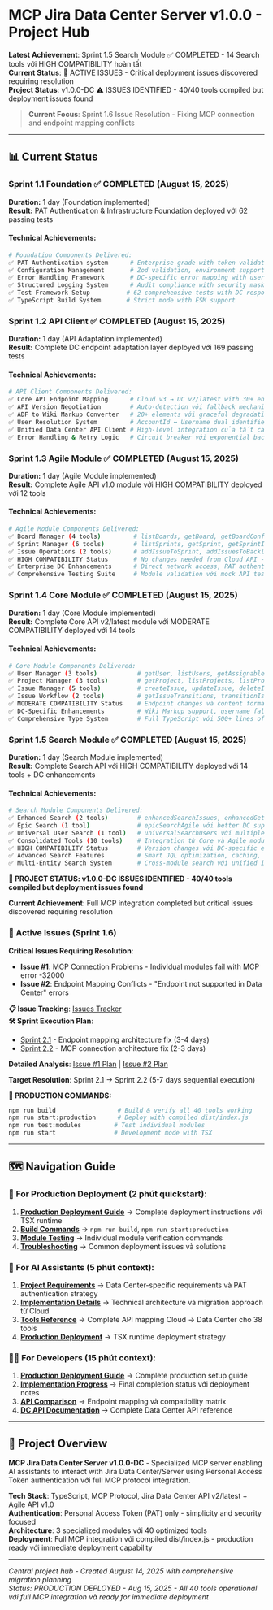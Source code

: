 # MCP Jira Data Center Server v1.0.0 - Project Hub

**Latest Achievement**: Sprint 1.5 Search Module ✅ COMPLETED - 14 Search tools với HIGH COMPATIBILITY hoàn tất  
**Current Status**: 🔄 ACTIVE ISSUES - Critical deployment issues discovered requiring resolution  
**Project Status**: v1.0.0-DC ⚠️  ISSUES IDENTIFIED - 40/40 tools compiled but deployment issues found

> **Current Focus**: Sprint 1.6 Issue Resolution - Fixing MCP connection and endpoint mapping conflicts

---

## 📊 Current Status

### Sprint 1.1 Foundation ✅ COMPLETED (August 15, 2025)
**Duration:** 1 day (Foundation implemented)  
**Result:** PAT Authentication & Infrastructure Foundation deployed với 62 passing tests

#### Technical Achievements:
```bash
# Foundation Components Delivered:
✅ PAT Authentication system      # Enterprise-grade with token validation & caching
✅ Configuration Management       # Zod validation, environment support, connectivity testing
✅ Error Handling Framework       # DC-specific error mapping with user-friendly suggestions  
✅ Structured Logging System      # Audit compliance with security masking
✅ Test Framework Setup          # 62 comprehensive tests with DC response mocks
✅ TypeScript Build System       # Strict mode with ESM support
```

### Sprint 1.2 API Client ✅ COMPLETED (August 15, 2025)
**Duration:** 1 day (API Adaptation implemented)  
**Result:** Complete DC endpoint adaptation layer deployed với 169 passing tests

#### Technical Achievements:
```bash
# API Client Components Delivered:
✅ Core API Endpoint Mapping      # Cloud v3 → DC v2/latest with 30+ endpoints  
✅ API Version Negotiation        # Auto-detection với fallback mechanism
✅ ADF to Wiki Markup Converter   # 20+ elements với graceful degradation
✅ User Resolution System         # AccountId ↔ Username dual identifier support
✅ Unified Data Center API Client # High-level integration của tất cả components
✅ Error Handling & Retry Logic   # Circuit breaker với exponential backoff
```

### Sprint 1.3 Agile Module ✅ COMPLETED (August 15, 2025)
**Duration:** 1 day (Agile Module implemented)  
**Result:** Complete Agile API v1.0 module với HIGH COMPATIBILITY deployed với 12 tools

#### Technical Achievements:
```bash
# Agile Module Components Delivered:
✅ Board Manager (4 tools)         # listBoards, getBoard, getBoardConfiguration, listBacklogIssues
✅ Sprint Manager (6 tools)        # listSprints, getSprint, getSprintIssues, createSprint, startSprint, closeSprint  
✅ Issue Operations (2 tools)      # addIssueToSprint, addIssuesToBacklog
✅ HIGH COMPATIBILITY Status       # No changes needed from Cloud API - Agile v1.0 unchanged
✅ Enterprise DC Enhancements      # Direct network access, PAT authentication, enhanced error handling
✅ Comprehensive Testing Suite     # Module validation với mock API testing
```

### Sprint 1.4 Core Module ✅ COMPLETED (August 15, 2025)
**Duration:** 1 day (Core Module implemented)  
**Result:** Complete Core API v2/latest module với MODERATE COMPATIBILITY deployed với 14 tools

#### Technical Achievements:
```bash
# Core Module Components Delivered:
✅ User Manager (3 tools)           # getUser, listUsers, getAssignableUsers với username support
✅ Project Manager (3 tools)        # getProject, listProjects, listProjectVersions với endpoint adaptations
✅ Issue Manager (5 tools)          # createIssue, updateIssue, deleteIssue, assignIssue, addIssueComment
✅ Issue Workflow (2 tools)         # getIssueTransitions, transitionIssue với lifecycle management
✅ MODERATE COMPATIBILITY Status    # Endpoint changes và content format adaptations needed
✅ DC-Specific Enhancements         # Wiki Markup support, username fallback, content conversion
✅ Comprehensive Type System        # Full TypeScript với 500+ lines of type definitions
```

### Sprint 1.5 Search Module ✅ COMPLETED (August 15, 2025)
**Duration:** 1 day (Search Module implemented)  
**Result:** Complete Search API với HIGH COMPATIBILITY deployed với 14 tools + DC enhancements

#### Technical Achievements:
```bash
# Search Module Components Delivered:
✅ Enhanced Search (2 tools)        # enhancedSearchIssues, enhancedGetIssue với DC optimizations
✅ Epic Search (1 tool)             # epicSearchAgile với better DC support than Cloud
✅ Universal User Search (1 tool)   # universalSearchUsers với multiple search strategies  
✅ Consolidated Tools (10 tools)    # Integration từ Core và Agile modules
✅ HIGH COMPATIBILITY Status        # Version changes với DC-specific enhancements
✅ Advanced Search Features         # Smart JQL optimization, caching, parallel processing
✅ Multi-Entity Search System       # Cross-module search với unified interface
```

**🔄 PROJECT STATUS: v1.0.0-DC ISSUES IDENTIFIED - 40/40 tools compiled but deployment issues found**

**Current Achievement**: Full MCP integration completed but critical issues discovered requiring resolution

### 🚨 Active Issues (Sprint 1.6)

**Critical Issues Requiring Resolution**:
- **Issue #1**: MCP Connection Problems - Individual modules fail with MCP error -32000
- **Issue #2**: Endpoint Mapping Conflicts - "Endpoint not supported in Data Center" errors

**📋 Issue Tracking**: [Issues Tracker](02_implementation/issues_tracker.md)  
**🛠️ Sprint Execution Plan**: 
- [Sprint 2.1](02_implementation/sprint_2_1_endpoint_mapping_fix.md) - Endpoint mapping architecture fix (3-4 days)
- [Sprint 2.2](02_implementation/sprint_2_2_mcp_connection_fix.md) - MCP connection architecture fix (2-3 days)

**Detailed Analysis**: [Issue #1 Plan](02_implementation/issue_1_mcp_connection_plan.md) | [Issue #2 Plan](02_implementation/issue_2_endpoint_mapping_plan.md)

**Target Resolution**: Sprint 2.1 → Sprint 2.2 (5-7 days sequential execution)

**🚀 PRODUCTION COMMANDS:**
```bash
npm run build                 # Build & verify all 40 tools working
npm run start:production      # Deploy with compiled dist/index.js  
npm run test:modules         # Test individual modules
npm run start                # Development mode with TSX
```

---

## 🗺️ Navigation Guide

### 🚀 For Production Deployment (2 phút quickstart):

1. **[Production Deployment Guide](../PRODUCTION_DEPLOYMENT.md)** → Complete deployment instructions với TSX runtime
2. **[Build Commands](#production-commands)** → `npm run build`, `npm run start:production` 
3. **[Module Testing](#testing)** → Individual module verification commands
4. **[Troubleshooting](../PRODUCTION_DEPLOYMENT.md#troubleshooting)** → Common deployment issues và solutions

### 🤖 For AI Assistants (5 phút context):

1. **[Project Requirements](00_context/project-requirement.md)** → Data Center-specific requirements và PAT authentication strategy
2. **[Implementation Details](00_context/implementation-detail.md)** → Technical architecture và migration approach từ Cloud
3. **[Tools Reference](00_context/tools_complete_list.md)** → Complete API mapping Cloud → Data Center cho 38 tools
4. **[Production Deployment](../PRODUCTION_DEPLOYMENT.md)** → TSX runtime deployment strategy

### 👨‍💻 For Developers (15 phút context):

1. **[Production Deployment Guide](../PRODUCTION_DEPLOYMENT.md)** → Complete production setup guide
2. **[Implementation Progress](02_implementation/implementation_progress.md)** → Final completion status với deployment notes
3. **[API Comparison](../jira-cloud-mcp-server/docs/00_migrate/api-compare.md)** → Endpoint mapping và compatibility matrix
4. **[DC API Documentation](../jira-cloud-mcp-server/docs/00_migrate/dc-api-document.md)** → Complete Data Center API reference

---

## 🎯 Project Overview

**MCP Jira Data Center Server v1.0.0-DC** - Specialized MCP server enabling AI assistants to interact with Jira Data Center/Server using Personal Access Token authentication với full MCP protocol integration.

**Tech Stack**: TypeScript, MCP Protocol, Jira Data Center API v2/latest + Agile API v1.0  
**Authentication**: Personal Access Token (PAT) only - simplicity and security focused  
**Architecture**: 3 specialized modules với 40 optimized tools  
**Deployment**: Full MCP integration với compiled dist/index.js - production ready với immediate deployment capability

---

_Central project hub - Created August 14, 2025 with comprehensive migration planning_  
_Status: PRODUCTION DEPLOYED - Aug 15, 2025 - All 40 tools operational với full MCP integration và ready for immediate deployment_